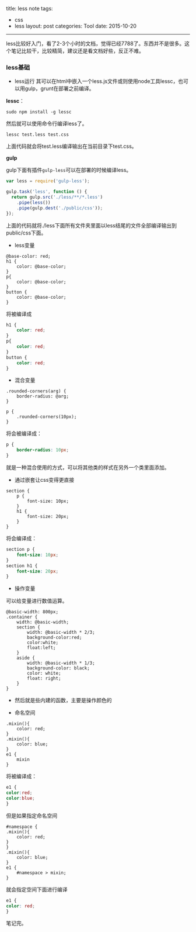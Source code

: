 title: less note
tags:
- css
- less
layout: post
categories: Tool
date: 2015-10-20
---

less比较好入门，看了2-3个小时的文档，觉得已经7788了。东西并不是很多。这个笔记比较干，比较精简，建议还是看文档好些，反正不难。

### less基础

* less运行
其可以在html中嵌入一个less.js文件或则使用node工具lessc，也可以用gulp，grunt在部署之前编译。

**lessc**：
``` shell
sudo npm install -g lessc
```
然后就可以使用命令行编译less了。

```
lessc test.less test.css
```

上面代码就会将test.less编译输出在当前目录下test.css。

<!-- more -->
**gulp**

gulp下面有插件`gulp-less`可以在部署的时候编译less。

```js
var less = require('gulp-less');

gulp.task('less', function () {
  return gulp.src('./less/**/*.less')
    .pipe(less())
    .pipe(gulp.dest('./public/css'));
});
```

上面的代码就将./less下面所有文件夹里面以less结尾的文件全部编译输出到public/css下面。


* less变量
``` less
@base-color: red;
h1 {
    color: @base-color;
}
p{
    color: @base-color;
}
button {
    color: @base-color;
}
```
将被编译成
``` css
h1 {
    color: red;
}
p{
    color: red;
}
button {
    color: red;
}
```
* 混合变量

```less
.rounded-corners(arg) {
    border-radius: @arg;
}

p {
    .rounded-corners(10px);
}
```
将会被编译成：
```css
p {
    border-radius: 10px;
}
```
就是一种混合使用的方式，可以将其他类的样式在另外一个类里面添加。


* 通过嵌套让css变得更直接

```less
section {
    p {
        font-size: 10px;
    }
    h1 {
        font-size: 20px;
    }
}
```
将会编译成：

```css
section p {
    font-size: 10px;
}
section h1 {
    font-size: 20px;
}
```
* 操作变量

可以给变量进行数值运算。

```less
@basic-width: 800px;
.container {
    width: @basic-width;
    section {
        width: @basic-width * 2/3;
        background-color:red;
        color:white;
        float:left;
    }
    aside {
        width: @basic-width * 1/3;
        background-color: black;
        color: white;
        float: right;
    }
}
```

* 然后就是些内建的函数，主要是操作颜色的

* 命名空间

```less
.mixin(){
    color: red;
}
.mixin(){
    color: blue;
}
e1 {
    mixin
}
```

将被编译成：
```css
e1 {
color:red;
color:blue;
}
```

但是如果指定命名空间
```less
#namespace {
.mixin(){
    color: red;
}
}
.mixin(){
    color: blue;
}
e1 {
    #namespace > mixin;
}
```

就会指定空间下面进行编译
```css
e1 {
color: red;
}
```


笔记完。

